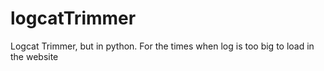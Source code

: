 # logcatTrimmer
Logcat Trimmer, but in python. For the times when log is too big to load in the website
